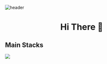 ![header](https://capsule-render.vercel.app/api?type=waving&color=auto&height=300&section=header&text=ChiJun%20In&fontSize=90&animation=fadeIn&fontAlignY=38&desc=Embedded%20Software%20Developer&descAlignY=51&descAlign=72)

# <p align='center'> Hi There 👋</p>

## Main Stacks

<img src="https://img.shields.io/badge/CCC-3DDC84?style=flat-square&logo=Android&logoColor=white"/>
